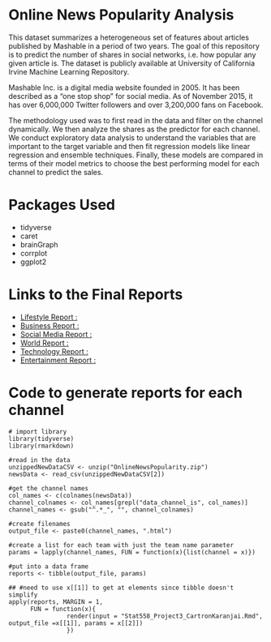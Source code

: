 # Online News Popularity Analysis

This dataset summarizes a heterogeneous set of features about articles published by Mashable in a period of two years. The goal of this repository is to predict the number of shares in social networks, i.e. how popular any given article is. The dataset is publicly available at University of California Irvine Machine Learning Repository. 

Mashable Inc. is a digital media website founded in 2005. It has been described as a “one stop shop” for social media. As of November 2015, it has over 6,000,000 Twitter followers and over 3,200,000 fans on Facebook.

The methodology used was to first read in the data and filter on the channel dynamically. We then analyze the shares as the predictor for each channel. We conduct exploratory data analysis to understand the variables that are important to the target variable and then fit regression models like linear regression and ensemble techniques. Finally, these models are compared in terms of their model metrics to choose the best performing model for each channel to predict the sales. 

# Packages Used 

- tidyverse 
- caret 
- brainGraph 
- corrplot 
- ggplot2 

# Links to the Final Reports 

- [Lifestyle Report :](https://mcartron10.github.io/Stat558_Project3_CartronKaranjai/lifestyle.html) 
- [Business Report :](https://mcartron10.github.io/Stat558_Project3_CartronKaranjai/business.html) 
- [Social Media Report :](https://mcartron10.github.io/Stat558_Project3_CartronKaranjai/socialmedia.html)
- [World Report :](https://mcartron10.github.io/Stat558_Project3_CartronKaranjai/world.html)
- [Technology Report :](https://mcartron10.github.io/Stat558_Project3_CartronKaranjai/technology.html) 
- [Entertainment Report :](https://mcartron10.github.io/Stat558_Project3_CartronKaranjai/entertainment.html) 

# Code to generate reports for each channel 

```
# import library
library(tidyverse)
library(rmarkdown)

#read in the data
unzippedNewDataCSV <- unzip("OnlineNewsPopularity.zip")
newsData <- read_csv(unzippedNewDataCSV[2])

#get the channel names
col_names <- c(colnames(newsData)) 
channel_colnames <- col_names[grepl("data_channel_is", col_names)]
channel_names <- gsub("^.*_", "", channel_colnames)

#create filenames
output_file <- paste0(channel_names, ".html")

#create a list for each team with just the team name parameter
params = lapply(channel_names, FUN = function(x){list(channel = x)})

#put into a data frame 
reports <- tibble(output_file, params)

## #need to use x[[1]] to get at elements since tibble doesn't simplify
apply(reports, MARGIN = 1,
      FUN = function(x){
				render(input = "Stat558_Project3_CartronKaranjai.Rmd", output_file =x[[1]], params = x[[2]])
 				})
```
